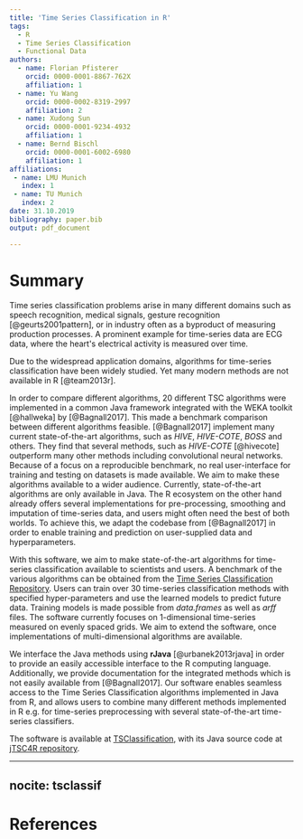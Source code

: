 ```yaml
---
title: 'Time Series Classification in R'
tags:
  - R
  - Time Series Classification
  - Functional Data
authors:
  - name: Florian Pfisterer
    orcid: 0000-0001-8867-762X
    affiliation: 1
  - name: Yu Wang
    orcid: 0000-0002-8319-2997
    affiliation: 2
  - name: Xudong Sun
    orcid: 0000-0001-9234-4932
    affiliation: 1
  - name: Bernd Bischl
    orcid: 0000-0001-6002-6980
    affiliation: 1
affiliations:
 - name: LMU Munich
   index: 1
 - name: TU Munich
   index: 2
date: 31.10.2019
bibliography: paper.bib
output: pdf_document

---
```


# Summary
Time series classification problems arise in many different domains such as speech recognition, medical signals, gesture recognition [@geurts2001pattern], or in industry often as a byproduct of measuring production processes.
A prominent example for time-series data are ECG data, where the heart's electrical activity is measured over time.

Due to the widespread application domains, algorithms for time-series classification have been widely studied.
Yet many modern methods are not available in R [@team2013r].

In order to compare different algorithms, 20 different TSC algorithms were implemented in a common Java framework integrated with the WEKA toolkit [@hallweka] by [@Bagnall2017].
This made a benchmark comparison between different algorithms feasible.
[@Bagnall2017] implement many current state-of-the-art algorithms, such as *HIVE*, *HIVE-COTE*, *BOSS* and others.
They find that several methods, such as *HIVE-COTE* [@hivecote] outperform many other methods including convolutional neural networks.
Because of a focus on a reproducible benchmark, no real user-interface for training and testing on datasets is made available.
We aim to make these algorithms available to a wider audience. Currently, state-of-the-art algorithms are only available in Java.
The R ecosystem on the other hand already offers several implementations for pre-processing, smoothing and imputation of time-series data, and users might often need the best of both worlds.
To achieve this, we adapt the codebase from [@Bagnall2017] in order to enable training and prediction on user-supplied data and hyperparameters.


With this software, we aim to make state-of-the-art algorithms for time-series classification available to scientists and users. A benchmark of the various algorithms can be obtained from the [Time Series Classification Repository](http://timeseriesclassification.com/).
Users can train over 30 time-series classification methods with specified hyper-parameters and use the learned models to predict future data.
Training models is made possible from *data.frames* as well as *arff* files.
The software currently focuses on 1-dimensional time-series measured on evenly spaced grids.
We aim to extend the software, once implementations of multi-dimensional algorithms are available.

We interface the Java methods using **rJava** [@urbanek2013rjava] in order to provide an easily accessible interface to the R computing language.
Additionally, we provide documentation for the integrated methods which is not easily available from [@Bagnall2017].
Our software enables seamless access to the Time Series Classification algorithms implemented in Java from R, and allows users to combine many different methods implemented in R e.g. for time-series preprocessing with several state-of-the-art time-series classifiers.

The software is available at [TSClassification](https://github.com/compstat-lmu/TSClassification), with its Java source code at [jTSC4R repository](https://github.com/compstat-lmu/jTSC4R).

---
nocite: tsclassif
---

# References



